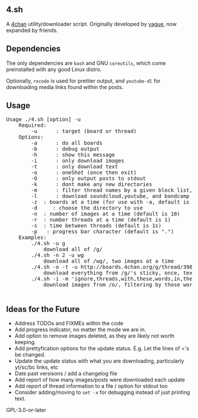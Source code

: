 ## 4.sh
A [4chan](https://4chan.org) utility/downloader script.
Originally developed by [vague](https://github.com/vaguelyr), now expanded by friends.


## Dependencies
The only dependencies are `bash` and GNU `coreutils`, which come preinstalled with any good Linux distro. 

Optionally, `recode` is used for prettier output, and `youtube-dl` for downloading media links found within the posts.


## Usage
<pre>
Usage ./4.sh [option] -u <target>
	Required:
		-u <target> 	: target (board or thread)
	Options:
		-a		: do all boards
		-b 		: debug output
		-h 		: show this message
		-i		: only download images 
		-t		: only download text
		-o		: oneShot (once then exit)
		-O 		: only output posts to stdout
		-k		: dont make any new directories
		-m 		: filter thread names by a given block list, comma delimited.
		-l 		: download soundcloud,youtube, and bandcamp links (requires youtube-dl)
		-z <number>	: boards at a time (for use with -a, default is 1)
		-d <dirname>	: choose the directory to use
		-n <number>	: number of images at a time (default is 10)
		-r <number>	: number threads at a time (default is 1)
		-s <number>	: time between threads (default is 1s)
		-p <character>	: progress bar character (default is ".")
	Examples:
		./4.sh -u g 		
			download all of /g/
		./4.sh -n 2 -u wg	
			download all of /wg/, two images at a time
		./4.sh -o -t -u http://boards.4chan.org/g/thread/39894014/
			download everything from /g/'s sticky, once, text only
		./4.sh -i -m 'ignore,threads,with,these,words,in,the,titles' -u o
			download images from /o/, filtering by those words

</pre>


## Ideas for the Future
- Address TODOs and FIXMEs within the code
- Add progress indicator, no matter the mode we are in.
- Add option to remove images deleted, as they are likely not worth keeping.
- Add prettyfication options for the update status. E.g. Let the lines of ='s be changed.
- Update the update status with what you are downloading, particularly yt/sc/bc links, etc
- Date past versisons / add a changelog file
- Add report of how many images/posts were downloaded each update
- Add report of thread information to a file / option for stdout too
- Consider adding/moving to `set -x` for debugging instead of just printing text.


GPL-3.0-or-later
